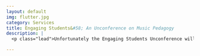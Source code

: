 ```yaml
---
layout: default
img: flutter.jpg
category: Services
title: Engaging Students&#58; An Unconference on Music Pedagogy
description: |
  <p class="lead">Unfortunately the Engaging Students Unconference will be having a hiatus for the 2017 summer, we hope to host an unconference once again in 2018. In the mean time, if you want to go to a summer theory pedagogy conference, we recommend that you check out the <a href="http://music.appstate.edu/about/music-theory-pedagogy-online/conference/">Pedagogy into Practice conference</a></p>

---
```

